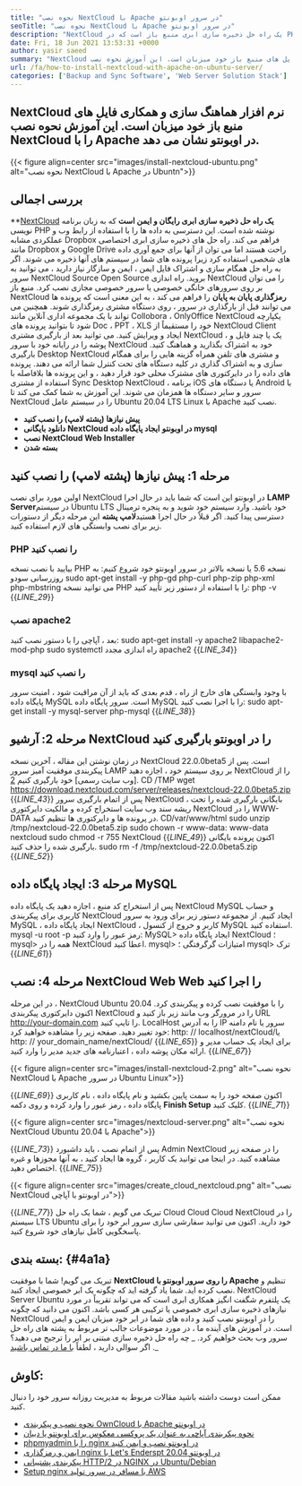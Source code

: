 ```yaml
---
title: "نحوه نصب NextCloud با Apache در سرور اوبونتو" 
seoTitle: "نحوه نصب NextCloud با Apache در سرور اوبونتو" 
description: "NextCloud یک راه حل ذخیره سازی ابری منبع باز است که در PHP نوشته شده است. در این مقاله نحوه نصب NextCloud با Apache در اوبونتو نشان داده شده است." 
date: Fri, 18 Jun 2021 13:53:31 +0000
author: yasir saeed
summary: "NextCloud نرم افزار هماهنگ سازی و همکاری فایل های منبع باز خود میزبان است. این آموزش نحوه نصب NextCloud را با Apache در اوبونتو نشان می دهد." 
url: /fa/how-to-install-nextcloud-with-apache-on-ubuntu-server/
categories: ['Backup and Sync Software', 'Web Server Solution Stack']
---
```


## NextCloud نرم افزار هماهنگ سازی و همکاری فایل های منبع باز خود میزبان است. این آموزش نحوه نصب NextCloud را با Apache در اوبونتو نشان می دهد.

{{< figure align=center src="images/install-nextcloud-ubuntu.png" alt="نحوه نصب NextCloud با Apache در Ubuntn">}}


## **بررسی اجمالی** 
**[NextCloud][1] **یک راه حل ذخیره سازی ابری رایگان و ایمن است** که به زبان برنامه نویسی PHP نوشته شده است. این دسترسی به داده ها را با استفاده از رابط وب و عملکردی مشابه Dropbox فراهم می کند. راه حل های ذخیره سازی ابری اختصاصی مانند Dropbox و Google Drive راحت هستند اما می توان از آنها برای جمع آوری داده های شخصی استفاده کرد زیرا پرونده های شما در سیستم های آنها ذخیره می شوند. اگر به راه حل همگام سازی و اشتراک فایل ایمن ، ایمن و سازگار نیاز دارید ، می توانید به سرور NextCloud Source Open Source بروید. راه اندازی NextCloud را می توان بر روی سرورهای خانگی خصوصی یا سرور خصوصی مجازی نصب کرد.
منبع باز NextCloud **رمزگذاری پایان به پایان** را فراهم می کند ، به این معنی است که پرونده ها می توانند قبل از بارگذاری در سرور ، روی دستگاه مشتری رمزگذاری شوند. همچنین می تواند با یک مجموعه اداری آنلاین مانند Collobora ، OnlyOffice NextCloud یکپارچه شود تا بتوانید پرونده های Doc ، PPT ، XLS خود را مستقیماً از NextCloud Client ایجاد و ویرایش کنید. می توانید بعد از بارگیری مشتری NextCloud ، یک یا چند فایل و پوشه را در رایانه خود با سرور NextCloud خود به اشتراک بگذارید و هماهنگ کنید. بارگیری Desktop NextCloud و مشتری های تلفن همراه گزینه هایی را برای همگام سازی و به اشتراک گذاری در کلیه دستگاه های تحت کنترل شما ارائه می دهند. پرونده های داده را در دایرکتوری های مشترک محلی خود قرار دهید ، و این پرونده ها بلافاصله با استفاده از مشتری Sync Desktop NextCloud ، برنامه iOS یا دستگاه های Android با سرور و سایر دستگاه ها همزمان می شوند.
این آموزش به شما کمک می کند تا NextCloud را در سیستم عامل Ubuntu 20.04 LTS Linux با Apache نصب کنید.
* **پیش نیازها (پشته لامپ) را نصب کنید** 
* **دانلود بایگانی NextCloud در اوبونتو** 
**ایجاد پایگاه داده mysql** 
* **نصب NextCloud Web Installer** 
* **بسته شدن** 

## مرحله 1: پیش نیازها (پشته لامپ) را نصب کنید
اولین مورد برای نصب NextCloud در اوبونتو این است که شما باید در حال اجرا **LAMP Server**در سیستم Ubuntu LTS خود باشید. وارد سیستم خود شوید و به پنجره ترمینال دسترسی پیدا کنید. اگر قبلاً در حال اجرا هستید**لامپ پشته** این مرحله دیگر از دستورات زیر برای نصب وابستگی های لازم استفاده کنید.

### PHP را نصب کنید
بیایید با نصب نسخه PHP نسخه 5.6 یا نسخه بالاتر در سرور اوبونتو خود شروع کنیم:
به روزرسانی سودو
sudo apt-get install -y php-gd php-curl php-zip php-xml php-mbstring
می توانید نسخه PHP را با استفاده از دستور زیر تأیید کنید:
php -v
{{_LINE_29_}}

### نصب apache2
بعد ، آپاچی را با دستور نصب کنید:
sudo apt-get install -y apache2 libapache2-mod-php
sudo systemctl راه اندازی مجدد apache2
{{_LINE_34_}}

### mysql را نصب کنید
با وجود وابستگی های خارج از راه ، قدم بعدی که باید از آن مراقبت شود ، امنیت سرور پایگاه داده MySQL است. سرور پایگاه داده MySQL را با اجرا نصب کنید:
sudo apt-get install -y mysql-server php-mysql
{{_LINE_38_}}

## مرحله 2: آرشیو NextCloud را در اوبونتو بارگیری کنید
در زمان نوشتن این مقاله ، آخرین نسخه NextCloud 22.0.0beta5 است. پس از پیکربندی موفقیت آمیز سرور LAMP بر روی سیستم خود ، اجازه دهید NextCloud را از [وب سایت رسمی] خود بارگیری کنیم [2].
CD /TMP
wget https://download.nextcloud.com/server/releases/nextcloud-22.0.0beta5.zip
{{_LINE_43_}}
پس از اتمام بارگیری سرور NextCloud ، بایگانی بارگیری شده را تحت ریشه سند وب سایت استخراج کرده و مالکیت دایرکتوری NextCloud را در WWW-DATA در پرونده ها و دایرکتوری ها تنظیم کنید.
CD/var/www/html
sudo unzip /tmp/nextcloud-22.0.0beta5.zip
sudo chown -r www-data: www-data nextcloud
sudo chmod -r 755 NextCloud
{{_LINE_49_}}
اکنون پرونده بایگانی بارگیری شده را حذف کنید.
sudo rm -f /tmp/nextcloud-22.0.0beta5.zip
{{_LINE_52_}}

## مرحله 3: ایجاد پایگاه داده MySQL
پس از استخراج کد منبع ، اجازه دهید یک پایگاه داده NextCloud MySQL و حساب کاربری برای پیکربندی NextCloud ایجاد کنیم. از مجموعه دستور زیر برای ورود به سرور MySQL ، ایجاد پایگاه داده NextCloud ، کاربر و خروج از کنسول MySQL استفاده کنید.
mysql -u root -p
رمز عبور را وارد کنید:
MySQL> ایجاد پایگاه داده NextCloud ؛
mysql> همه را در NextCloud اعطا کنید.
mysql> امتیازات گرگرفتگی ؛
mysql> ترک
{{_LINE_61_}}

## مرحله 4: نصب NextCloud Web Web را اجرا کنید
در این مرحله ، NextCloud Ubuntu 20.04 را با موفقیت نصب کرده و پیکربندی کرد. اکنون دایرکتوری پیکربندی NextCloud را در مرورگر وب مانند زیر باز کنید و URL http://your-domain.com را تایپ کنید. LocalHost را به آدرس IP سرور یا نام دامنه خود تغییر دهید. صفحه زیر را مشاهده خواهید کرد:
http: // localhost/nextCloud/یا http: // your_domain_name/nextCloud/
{{_LINE_65_}}
برای ایجاد یک حساب مدیر و ارائه مکان پوشه داده ، اعتبارنامه های جدید مدیر را وارد کنید.
{{_LINE_67_}}

{{< figure align=center src="images/install-nextcloud-2.png" alt="نحوه نصب NextCloud با Apache در سرور Ubuntu Linux">}}

{{_LINE_69_}}
اکنون صفحه خود را به سمت پایین بکشید و نام پایگاه داده ، نام کاربری پایگاه داده ، رمز عبور را وارد کرده و روی دکمه **Finish Setup** کلیک کنید.
{{_LINE_71_}}

{{< figure align=center src="images/nextcloud-server.png" alt="نحوه نصب NextCloud Ubuntu 20.04 با Apache">}}

{{_LINE_73_}}
پس از اتمام نصب ، باید داشبورد Admin NextCloud را در صفحه زیر مشاهده کنید. در اینجا می توانید یک کاربر ، گروه ها ایجاد کنید ، به آنها مجوزها و غیره اختصاص دهید.
{{_LINE_75_}}

{{< figure align=center src="images/create_cloud_nextcloud.png" alt="نصب NextCloud در اوبونتو با آپاچی">}}

{{_LINE_77_}}
تبریک می گویم ، شما یک راه حل Cloud Cloud Cloud NextCloud را در سیستم LTS Ubuntu خود دارید. اکنون می توانید سفارشی سازی سرور ابر خود را برای پاسخگویی کامل نیازهای خود شروع کنید.

## **بسته بندی:**  {#4a1a}

تبریک می گویم! شما با موفقیت **NextCloud را روی سرور اوبونتو با Apache** تنظیم و نصب کرده اید. شما یاد گرفته اید که چگونه یک ابر خصوصی ایجاد کنید. NextCloud Server Ubuntu یک پلتفرم شگفت انگیز همکاری ابری است که می تواند تقریباً در مورد نیازهای ذخیره سازی ابری خصوصی یا ترکیبی هر کسی باشد. اکنون می دانید که چگونه NextCloud را در اوبونتو نصب کنید و داده های شما در ابر خود میزبان ایمن و ایمن است. در آموزش های آینده ما ، در مورد موضوعات جالب تر مربوط به پشته های راه حل سرور وب بحث خواهیم کرد.
_ چه راه حل ذخیره سازی مبتنی بر ابر را ترجیح می دهید؟ اگر سوالی دارید ، لطفاً [با ما در تماس باشید][3] ._

## کاوش:
ممکن است دوست داشته باشید مقالات مربوط به مدیریت روزانه سرور خود را دنبال کنید.
  * [نحوه نصب و پیکربندی OwnCloud با Apache در اوبونتو][4]
  * [نحوه پیکربندی آپاچی به عنوان یک پروکسی معکوس برای اوبونتو یا دبیان][5]
  * [phpmyadmin را با nginx در اوبونتو نصب و ایمن کنید][6]
  * [ایمن و رمزگذاری nginx با Let's Enderspt در اوبونتو 20.04][7]
  * [پیکربندی پشتیبانی HTTP/2 در NGINX در Ubuntu/Debian][8]
  * [Setup nginx با مسافر در سرور تولید AWS][9]



[1]: https://nextcloud.com/
[2]: https://nextcloud.com/install/
[3]: mailto:yasir.saeed@aspose.com
[4]: https://blog.containerize.com/backup-and-sync-software/how-to-install-and-configure-owncloud-with-apache-on-ubuntu/
[5]: https://blog.containerize.com/web-server-solution-stack/how-to-configure-apache-as-a-reverse-proxy-for-ubuntudebian/
[6]: https://blog.containerize.com/web-server-solution-stack/how-to-install-and-secure-phpmyadmin-with-nginx-on-ubuntu/
[7]: https://blog.containerize.com/web-server-solution-stack/how-to-secure-nginx-with-letsencrypt-on-ubuntu-20-04/
[8]: https://blog.containerize.com/web-server-solution-stack/how-to-configure-http2-support-in-nginx-on-ubuntudebian/
[9]: https://blog.containerize.com/web-server-solution-stack/how-to-setup-nginx-with-passenger-on-aws-production-server/
